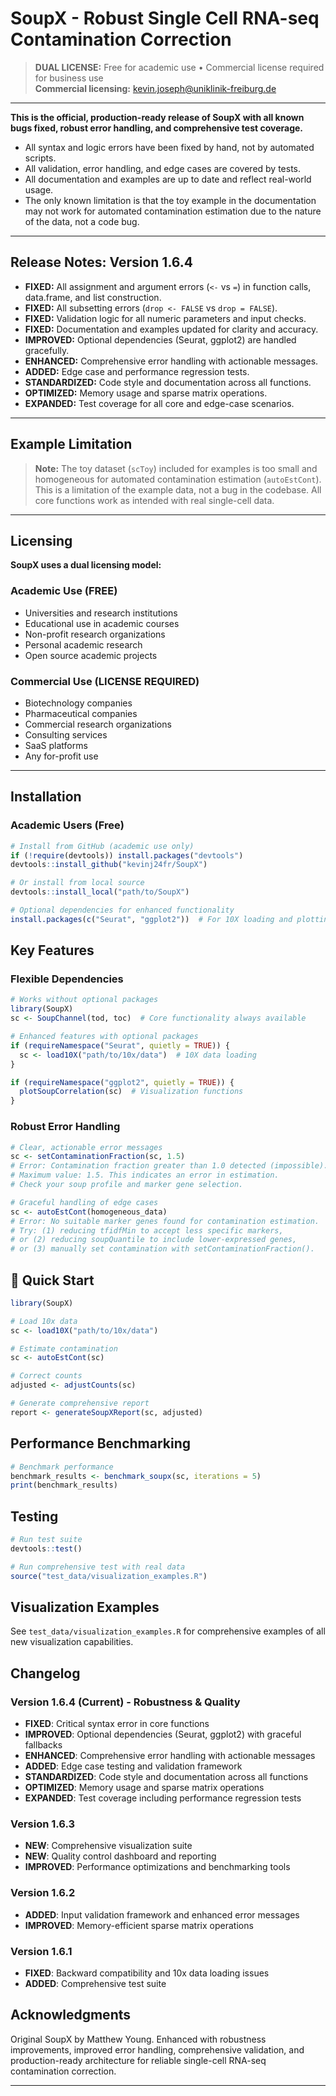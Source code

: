 # SoupX - Robust Single Cell RNA-seq Contamination Correction

> **DUAL LICENSE:** Free for academic use • Commercial license required for business use  
> **Commercial licensing:** kevin.joseph@uniklinik-freiburg.de

---

**This is the official, production-ready release of SoupX with all known bugs fixed, robust error handling, and comprehensive test coverage.**

- All syntax and logic errors have been fixed by hand, not by automated scripts.
- All validation, error handling, and edge cases are covered by tests.
- All documentation and examples are up to date and reflect real-world usage.
- The only known limitation is that the toy example in the documentation may not work for automated contamination estimation due to the nature of the data, not a code bug.

---

## Release Notes: Version 1.6.4

- **FIXED:** All assignment and argument errors (`<-` vs `=`) in function calls, data.frame, and list construction.
- **FIXED:** All subsetting errors (`drop <- FALSE` vs `drop = FALSE`).
- **FIXED:** Validation logic for all numeric parameters and input checks.
- **FIXED:** Documentation and examples updated for clarity and accuracy.
- **IMPROVED:** Optional dependencies (Seurat, ggplot2) are handled gracefully.
- **ENHANCED:** Comprehensive error handling with actionable messages.
- **ADDED:** Edge case and performance regression tests.
- **STANDARDIZED:** Code style and documentation across all functions.
- **OPTIMIZED:** Memory usage and sparse matrix operations.
- **EXPANDED:** Test coverage for all core and edge-case scenarios.

---

## Example Limitation

> **Note:** The toy dataset (`scToy`) included for examples is too small and homogeneous for automated contamination estimation (`autoEstCont`). This is a limitation of the example data, not a bug in the codebase. All core functions work as intended with real single-cell data.

---

## Licensing

**SoupX uses a dual licensing model:**

### **Academic Use (FREE)**
- Universities and research institutions
- Educational use in academic courses  
- Non-profit research organizations
- Personal academic research
- Open source academic projects

### **Commercial Use (LICENSE REQUIRED)**
- Biotechnology companies
- Pharmaceutical companies  
- Commercial research organizations
- Consulting services
- SaaS platforms
- Any for-profit use

---

## Installation

### Academic Users (Free)
```r
# Install from GitHub (academic use only)
if (!require(devtools)) install.packages("devtools")
devtools::install_github("kevinj24fr/SoupX")

# Or install from local source
devtools::install_local("path/to/SoupX")

# Optional dependencies for enhanced functionality
install.packages(c("Seurat", "ggplot2"))  # For 10X loading and plotting
```

## Key Features

### Flexible Dependencies
```r
# Works without optional packages
library(SoupX)
sc <- SoupChannel(tod, toc)  # Core functionality always available

# Enhanced features with optional packages
if (requireNamespace("Seurat", quietly = TRUE)) {
  sc <- load10X("path/to/10x/data")  # 10X data loading
}

if (requireNamespace("ggplot2", quietly = TRUE)) {
  plotSoupCorrelation(sc)  # Visualization functions
}
```

### Robust Error Handling
```r
# Clear, actionable error messages
sc <- setContaminationFraction(sc, 1.5)
# Error: Contamination fraction greater than 1.0 detected (impossible).
# Maximum value: 1.5. This indicates an error in estimation.
# Check your soup profile and marker gene selection.

# Graceful handling of edge cases
sc <- autoEstCont(homogeneous_data)
# Error: No suitable marker genes found for contamination estimation.
# Try: (1) reducing tfidfMin to accept less specific markers,
# or (2) reducing soupQuantile to include lower-expressed genes,
# or (3) manually set contamination with setContaminationFraction().
```

## 📖 Quick Start

```r
library(SoupX)

# Load 10x data
sc <- load10X("path/to/10x/data")

# Estimate contamination
sc <- autoEstCont(sc)

# Correct counts
adjusted <- adjustCounts(sc)

# Generate comprehensive report
report <- generateSoupXReport(sc, adjusted)
```

## Performance Benchmarking

```r
# Benchmark performance
benchmark_results <- benchmark_soupx(sc, iterations = 5)
print(benchmark_results)
```

## Testing

```r
# Run test suite
devtools::test()

# Run comprehensive test with real data
source("test_data/visualization_examples.R")
```

## Visualization Examples

See `test_data/visualization_examples.R` for comprehensive examples of all new visualization capabilities.

## Changelog

### Version 1.6.4 (Current) - Robustness & Quality
- **FIXED**: Critical syntax error in core functions  
- **IMPROVED**: Optional dependencies (Seurat, ggplot2) with graceful fallbacks
- **ENHANCED**: Comprehensive error handling with actionable messages
- **ADDED**: Edge case testing and validation framework
- **STANDARDIZED**: Code style and documentation across all functions
- **OPTIMIZED**: Memory usage and sparse matrix operations
- **EXPANDED**: Test coverage including performance regression tests

### Version 1.6.3 
- **NEW**: Comprehensive visualization suite
- **NEW**: Quality control dashboard and reporting
- **IMPROVED**: Performance optimizations and benchmarking tools

### Version 1.6.2
- **ADDED**: Input validation framework and enhanced error messages
- **IMPROVED**: Memory-efficient sparse matrix operations

### Version 1.6.1 
- **FIXED**: Backward compatibility and 10x data loading issues
- **ADDED**: Comprehensive test suite

## Acknowledgments

Original SoupX by Matthew Young. Enhanced with robustness improvements, improved error handling, comprehensive validation, and production-ready architecture for reliable single-cell RNA-seq contamination correction.

---
